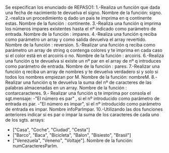 Se especifican los enunciado de REPASO1:
1.-Realiza un función que dada una fecha de nacimiento te devuelva el signo. Nombre de la función: signo.
2.-realiza un procedimiento q dado un pais te imprima en q continente estas. Nombre de la función : continente.
3.-Realiza una función q imprima los números impares existentes hasta el nº indicado como parámetro de entrada. Nombre de la función : impares.
4.-Realiza una función q reciba como parámetro un array y como salida devuelva el array revertido. Nombre de la función : reversion.
5.-Realizar una función q reciba como parámetro un array de string q contenga colores y te imprima en cada caso si el color está en el arcoiris o no. Nombre de la función : arcoiris.
6.-Realiza una función q te devuelva si existe un nº par en el array de nº q introduces como parámetro de entrada. Nombre de la función : pares.
7.-Realizar una función q reciba un array de nombres y te devuelva verdadero si
y solo si todos los nombres empiezan por M. Nombre de la función: nombreM.
8.- Realizar una función q te devuelva la suma del nº de caracteres de las palabras
almacenadas en un array. Nombre de la función : contarcaracteres.
9.- Realizar una función q te imprima por consola el sgt.mensaje:
-"El número es par" , si el nº introducido como parámetro de entrada es par.
-"El número es impar", si el nº introducido como parámetro de entrada es impar. 
Nombre infoParImpar.
10.-Utilizando las dos funciones anteriores indicar si es par o impar la suma de los caracteres 
de cada uno de los sgts. arrays:
- ["Casa", "Coche", "Ciudad", "Cesta"]
- ["Barco", "Baca", "Bicicleta", "Balon", "Bisiesto", "Brasil"]
- ["Venezuela", "Veneno", "Voltaje"]. 
Nombre de la función: numCaracteresParIm.